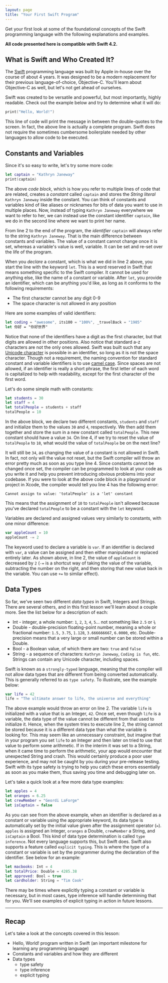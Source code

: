 ```yaml
---
layout: page
title: "Your First Swift Program"
---
```


Get your first look at some of the foundational concepts of the Swift programming language with the following explanations and examples.

__All code presented here is compatible with Swift 4.2.__

## What is Swift and Who Created It?

The [Swift](https://developer.apple.com/swift/) programming language was built by Apple in-house over the course of about 4 years. It was designed to be a modern replacement for their previous language-of-choice, Objective-C. You'll learn about Objective-C as well, but let's not get ahead of ourselves.

Swift was created to be versatile and powerful, but most importantly, highly readable. Check out the example below and try to determine what it will do:

```swift
print("Hello, World!")
```

This line of code will print the message in between the double-quotes to the screen. In fact, the above line is actually a complete program. Swift does not require the sometimes cumbersome boilerplate needed by other languages to allow code to be executed.

## Constants and Variables

Since it's so easy to write, let's try some more code:

```swift
let captain = "Kathryn Janeway"
print(captain)
```

The above _code block_, which is how you refer to multiple lines of code that are related, creates a _constant_ called `captain` and stores the _String literal_ `Kathryn Janeway` inside the constant. You can think of constants and variables kind of like aliases or nicknames for bits of data you want to use in multiple places. Now, instead of typing `Kathryn Janeway` everywhere we want to refer to her, we can instead use the constant identifier `captain`, like we do in the second line where we want to print her name.

From line 2 to the end of the program, the _identifier_ `captain` will always refer to the string `Kathryn Janeway`. That is the main difference between constants and variables. The value of a constant cannot change once it is set, whereas a variable's value is well, variable. It can be set and re-set over the life of the program.

When you _declare_ a constant, which is what we did in line 2 above, you start the line with the keyword `let`. This is a word reserved in Swift that means something specific to the Swift compiler. It cannot be used for anything else, like the name of a constant or variable. After `let`, you provide an identifier, which can be anything you'd like, as long as it conforms to the following requirements:

* The first character cannot be any digit 0-9
* The space character is not allowed in any position

Here are some examples of valid identifiers:

```swift
let coding = "awesome", its100 = "100%", _travelBack = "1985"
let 你好 = "你好世界"
```

Notice that none of the identifiers have a digit as the first character, but that digits are allowed in other positions. Also notice that standard a-z characters are not the only ones allowed. Swift was built such that any [Unicode character](http://www.unicode.org/versions/Unicode8.0.0/) is possible in an identifier, so long as it is not the space character. Though not a requirement, the naming convention for standard constant and variable identifiers is to use [camel case](https://en.wikipedia.org/wiki/CamelCase). Since spaces are not allowed, if an identifier is really a short phrase, the first letter of each word is capitalized to help with readability, except for the first character of the first word.

Let's do some simple math with constants:

```swift
let students = 30
let staff = 4
let totalPeople = students + staff
totalPeople = 10
```

In the above block, we declare two different constants, `students` and `staff` and initialize them to the values `30` and `4`, respectively. We then add them together and store the sum in a new constant called `totalPeople`. This new constant should have a value `34`. On line 4, if we try to reset the value of `totalPeople` to `10`, what would the value of `totalPeople` be on the next line?

It will still be `34`, as changing the value of a constant is not allowed in Swift. In fact, not only will the value not reset, but the Swift compiler will throw an error pretty much as soon as you type line 4. Since constants cannot be changed once set, the compiler can be programmed to look at your code as you write it and help you prevent introducing obvious problems into your codebase. If you were to look at the above code block in a playground or project in Xcode, the compiler would tell you line 4 has the following error:

`Cannot assign to value: 'totalPeople' is a 'let' constant`

This means that the assignment of `10` to `totalPeople` isn't allowed because you've declared `totalPeople` to be a constant with the `let` keyword.

Variables are declared and assigned values very similarly to constants, with one minor difference:

```swift
var appleCount = 10
appleCount -= 2
```

The keyword used to declare a variable is `var`. If an identifier is declared with `var`, a value can be assigned and then either manipulated or replaced entirely later. As shown above, in line 2, the value of `appleCount` is decreased by `2` (`-=` is a shortcut way of taking the value of the variable, subtracting the number on the right, and then storing that new value back in the variable. You can use `+=` to similar effect).

## Data Types

So far, we've seen two different _data types_ in Swift, Integers and Strings. There are several others, and in this first lesson we'll learn about a couple more. See the list below for a description of each:

* Int - integer, a whole number: `1`, `2`, `3`, `4`, `5`... not something like `2.5` or `¾`
* Double - double-precision floating-point number, meaning a whole or fractional number: `1.5,` `3.75`, `1.128`, `3.666666667`, `6.0000`, etc. Double-precision means that a very large or small number can be stored within a Double.
* Bool - a Boolean value, of which there are two: `true` and `false`
* String - a sequence of characters: `Kathryn Janeway`, `Coding is fun`, etc. Strings can contain any Unicode character, including spaces.

Swift is known as a `strongly-typed` language, meaning that the compiler will not allow data types that are different from being converted automatically. This is generally referred to as `type safety`. To illustrate, see the example below:

```swift
var life = 42
life = "The ultimate answer to life, the universe and everything"
```

The above example would throw an error on line 2. The variable `life` is initialized with a value that is an Integer, `42`. Once set, even though `life` is a variable, the data type of the value cannot be different from that used to initialize it. Hence, when the system tries to execute line 2, the string cannot be stored because it is a different data type than what the variable is looking for. This may seem like an unnecessary constraint, but imagine that in your program you set `life` to an Integer and then later on tried to use that value to perform some arithmetic. If in the interim it was set to a String, when it came time to perform the arithmetic, your app would encounter that unexpected String and crash. This would certainly produce a poor user experience, and may not be caught by you during your pre-release testing. Swift with its type safety is trying to help you catch these errors essentially as soon as you make them, thus saving you time and debugging later on.

Let's take a quick look at a few more data type examples:

```swift
let apples = 4
let oranges = 6.25
let crewMember = "Geordi LaForge"
let isCaptain = false
```

As you can see from the above example, when an identifier is declared as a constant or variable using the appropriate keyword, its data type is automatically set by the initial value given after the assignment operator (`=`). `apples` is assigned an Integer, `oranges` a Double, `crewMember` a String, and `isCaptain` a Bool. This kind of data type determination is called `type inference`. Not every language supports this, but Swift does. Swift also supports a feature called `explicit typing`. This is where the type of a constant or variable is set by the programmer during the declaration of the identifier. See below for an example:

```swift
let macbooks: Int = 4
let totalPrice: Double = 4285.38
let approved: Bool = true
let cardholder: String = "Tim Cook"
```

There may be times where explicitly typing a constant or variable is necessary, but in most cases, type inference will handle determining that for you. We'll see examples of explicit typing in action in future lessons.

---

## Recap

Let's take a look at the concepts covered in this lesson:

* Hello, World! program written in Swift (an important milestone for learning any programming language)
* Constants and variables and how they are different
* Data types
    * type safety
    * type inference
    * explicit typing